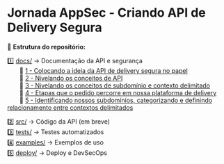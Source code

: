 # Jornada AppSec - Criando API de Delivery Segura

📂 **Estrutura do repositório:**

1️⃣ [docs/](./docs) → Documentação da API e segurança  
  📄 [1 - Colocando a ideia da API de delivery segura no papel](./docs/1-Colocando-a-ideia-da-API-de-delivery-segura-no-papel.pdf)  
  📄 [2 - Nivelando os conceitos de API](./docs/2-Nivelando-os-conceitos-de-API.pdf)  
  📄 [3 - Nivelando os conceitos de subdomínio e contexto delimitado](./docs/3-Nivelando-os-conceitos-de-subdomínio-e-contexto-delimitado.pdf)  
  📄 [4 - Etapas que o pedido percorre em nossa plataforma de delivery](./docs/4-Etapas-que-o-pedido-percorre-em-nossa-plataforma-de-delivery.pdf)  
  📄 [5 - Identificando nossos subdomínios, categorizando e definindo relacionamento entre contextos delimitados](./docs/5-Identificando-nossos-subdomínios-categorizando-e-definindo-relacionamento-entre-contextos-delimitados.pdf)  

2️⃣ [src/](./src) → Código da API (em breve)  
3️⃣ [tests/](./tests) → Testes automatizados  
4️⃣ [examples/](./examples) → Exemplos de uso  
5️⃣ [deploy/](./deploy) → Deploy e DevSecOps
